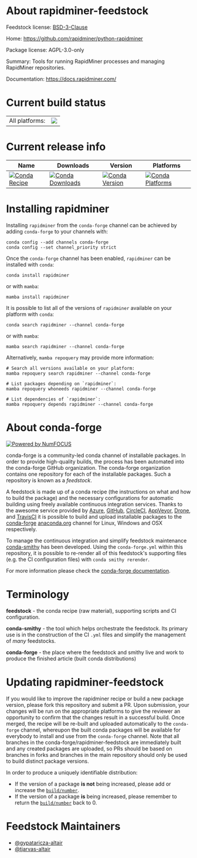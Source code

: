 About rapidminer-feedstock
==========================

Feedstock license: [BSD-3-Clause](https://github.com/conda-forge/rapidminer-feedstock/blob/main/LICENSE.txt)

Home: https://github.com/rapidminer/python-rapidminer

Package license: AGPL-3.0-only

Summary: Tools for running RapidMiner processes and managing RapidMiner repositories.

Documentation: https://docs.rapidminer.com/

Current build status
====================


<table><tr><td>All platforms:</td>
    <td>
      <a href="https://dev.azure.com/conda-forge/feedstock-builds/_build/latest?definitionId=23117&branchName=main">
        <img src="https://dev.azure.com/conda-forge/feedstock-builds/_apis/build/status/rapidminer-feedstock?branchName=main">
      </a>
    </td>
  </tr>
</table>

Current release info
====================

| Name | Downloads | Version | Platforms |
| --- | --- | --- | --- |
| [![Conda Recipe](https://img.shields.io/badge/recipe-rapidminer-green.svg)](https://anaconda.org/conda-forge/rapidminer) | [![Conda Downloads](https://img.shields.io/conda/dn/conda-forge/rapidminer.svg)](https://anaconda.org/conda-forge/rapidminer) | [![Conda Version](https://img.shields.io/conda/vn/conda-forge/rapidminer.svg)](https://anaconda.org/conda-forge/rapidminer) | [![Conda Platforms](https://img.shields.io/conda/pn/conda-forge/rapidminer.svg)](https://anaconda.org/conda-forge/rapidminer) |

Installing rapidminer
=====================

Installing `rapidminer` from the `conda-forge` channel can be achieved by adding `conda-forge` to your channels with:

```
conda config --add channels conda-forge
conda config --set channel_priority strict
```

Once the `conda-forge` channel has been enabled, `rapidminer` can be installed with `conda`:

```
conda install rapidminer
```

or with `mamba`:

```
mamba install rapidminer
```

It is possible to list all of the versions of `rapidminer` available on your platform with `conda`:

```
conda search rapidminer --channel conda-forge
```

or with `mamba`:

```
mamba search rapidminer --channel conda-forge
```

Alternatively, `mamba repoquery` may provide more information:

```
# Search all versions available on your platform:
mamba repoquery search rapidminer --channel conda-forge

# List packages depending on `rapidminer`:
mamba repoquery whoneeds rapidminer --channel conda-forge

# List dependencies of `rapidminer`:
mamba repoquery depends rapidminer --channel conda-forge
```


About conda-forge
=================

[![Powered by
NumFOCUS](https://img.shields.io/badge/powered%20by-NumFOCUS-orange.svg?style=flat&colorA=E1523D&colorB=007D8A)](https://numfocus.org)

conda-forge is a community-led conda channel of installable packages.
In order to provide high-quality builds, the process has been automated into the
conda-forge GitHub organization. The conda-forge organization contains one repository
for each of the installable packages. Such a repository is known as a *feedstock*.

A feedstock is made up of a conda recipe (the instructions on what and how to build
the package) and the necessary configurations for automatic building using freely
available continuous integration services. Thanks to the awesome service provided by
[Azure](https://azure.microsoft.com/en-us/services/devops/), [GitHub](https://github.com/),
[CircleCI](https://circleci.com/), [AppVeyor](https://www.appveyor.com/),
[Drone](https://cloud.drone.io/welcome), and [TravisCI](https://travis-ci.com/)
it is possible to build and upload installable packages to the
[conda-forge](https://anaconda.org/conda-forge) [anaconda.org](https://anaconda.org/)
channel for Linux, Windows and OSX respectively.

To manage the continuous integration and simplify feedstock maintenance
[conda-smithy](https://github.com/conda-forge/conda-smithy) has been developed.
Using the ``conda-forge.yml`` within this repository, it is possible to re-render all of
this feedstock's supporting files (e.g. the CI configuration files) with ``conda smithy rerender``.

For more information please check the [conda-forge documentation](https://conda-forge.org/docs/).

Terminology
===========

**feedstock** - the conda recipe (raw material), supporting scripts and CI configuration.

**conda-smithy** - the tool which helps orchestrate the feedstock.
                   Its primary use is in the construction of the CI ``.yml`` files
                   and simplify the management of *many* feedstocks.

**conda-forge** - the place where the feedstock and smithy live and work to
                  produce the finished article (built conda distributions)


Updating rapidminer-feedstock
=============================

If you would like to improve the rapidminer recipe or build a new
package version, please fork this repository and submit a PR. Upon submission,
your changes will be run on the appropriate platforms to give the reviewer an
opportunity to confirm that the changes result in a successful build. Once
merged, the recipe will be re-built and uploaded automatically to the
`conda-forge` channel, whereupon the built conda packages will be available for
everybody to install and use from the `conda-forge` channel.
Note that all branches in the conda-forge/rapidminer-feedstock are
immediately built and any created packages are uploaded, so PRs should be based
on branches in forks and branches in the main repository should only be used to
build distinct package versions.

In order to produce a uniquely identifiable distribution:
 * If the version of a package **is not** being increased, please add or increase
   the [``build/number``](https://docs.conda.io/projects/conda-build/en/latest/resources/define-metadata.html#build-number-and-string).
 * If the version of a package **is** being increased, please remember to return
   the [``build/number``](https://docs.conda.io/projects/conda-build/en/latest/resources/define-metadata.html#build-number-and-string)
   back to 0.

Feedstock Maintainers
=====================

* [@gypataricza-altair](https://github.com/gypataricza-altair/)
* [@tjarvas-altair](https://github.com/tjarvas-altair/)

